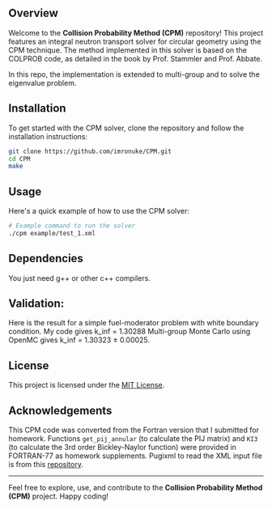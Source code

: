 ## Overview

Welcome to the **Collision Probability Method (CPM)** repository! This project features an integral neutron transport solver for circular geometry using the CPM technique. The method implemented in this solver is based on the COLPROB code, as detailed in the book by Prof. Stammler and Prof. Abbate.

In this repo, the implementation is extended to multi-group and to solve the eigenvalue problem.

## Installation

To get started with the CPM solver, clone the repository and follow the installation instructions:

```bash
git clone https://github.com/imronuke/CPM.git
cd CPM
make
```

## Usage

Here's a quick example of how to use the CPM solver:

```bash
# Example command to run the solver
./cpm example/test_1.xml
```

## Dependencies

You just need g++ or other c++ compilers.

## Validation:
Here is the result for a simple fuel-moderator problem with white boundary condition.
My code gives k_inf = 1.30288
Multi-group Monte Carlo using OpenMC gives k_inf = 1.30323 ± 0.00025.


## License

This project is licensed under the [MIT License](https://github.com/imronuke/CPM/blob/main/LICENSE).


## Acknowledgements

This CPM code was converted from the Fortran version that I submitted for homework. Functions ```get_pij_annular``` (to calculate the PIJ matrix) and ```KI3``` (to calculate the 3rd order Bickley-Naylor function) were provided in FORTRAN-77 as homework supplements. Pugixml to read the XML input file is from this [repository](https://github.com/zeux/pugixml).

---

Feel free to explore, use, and contribute to the **Collision Probability Method (CPM)** project. Happy coding!